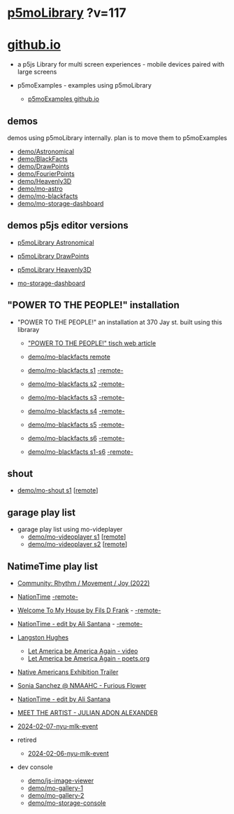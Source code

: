 # [p5moLibrary](https://github.com/molab-itp/p5moLibrary) ?v=117

# [github.io](https://molab-itp.github.io/p5moLibrary/src?v=117)

- a p5js Library for multi screen experiences - mobile devices paired with large screens

- p5moExamples - examples using p5moLibrary

  - [ p5moExamples github.io ](https://molab-itp.github.io/p5moExamples)

## demos

demos using p5moLibrary internally. plan is to move them to p5moExamples

- [demo/Astronomical](demo/Astronomical?v=117)
- [demo/BlackFacts](demo/BlackFacts?v=117)
- [demo/DrawPoints](demo/DrawPoints?v=117)
- [demo/FourierPoints](demo/FourierPoints?v=117)
- [demo/Heavenly3D](demo/Heavenly3D?v=117)
- [demo/mo-astro](demo/mo-astro?v=117)
- [demo/mo-blackfacts](demo/mo-blackfacts?v=117)
- [demo/mo-storage-dashboard](demo/mo-storage-dashboard?v=117)

## demos p5js editor versions

- [p5moLibrary Astronomical](https://editor.p5js.org/jht9629-nyu/sketches/iIIAb8KIDr)

- [p5moLibrary DrawPoints](https://editor.p5js.org/jht9629-nyu/sketches/TQyVoswjQ)

- [p5moLibrary Heavenly3D](https://editor.p5js.org/jht9629-nyu/sketches/6VM5IMP4m)

- [mo-storage-dashboard](https://editor.p5js.org/jht9629-nyu/sketches/Osz28nOS9)

## "POWER TO THE PEOPLE!" installation

- "POWER TO THE PEOPLE!" an installation at 370 Jay st. built using this libraray

  - ["POWER TO THE PEOPLE!" tisch web article](https://tisch.nyu.edu/itp/news/spring-2024/community-facing-interactive-installations-on-the-ground-floor-o)

  - [demo/mo-blackfacts remote](demo/mo-blackfacts?v=117)
  - [demo/mo-blackfacts s1](demo/mo-blackfacts?v=117&group=s1&qrcode=mo-blackfacts-qrcode-1.png) [-remote-](demo/mo-blackfacts?v=117&group=s1)
  - [demo/mo-blackfacts s2](demo/mo-blackfacts?v=117&group=s2&qrcode=mo-blackfacts-qrcode-2.png) [-remote-](demo/mo-blackfacts?v=117&group=s2)
  - [demo/mo-blackfacts s3](demo/mo-blackfacts?v=117&group=s3&qrcode=mo-blackfacts-qrcode-3.png) [-remote-](demo/mo-blackfacts?v=117&group=s3)
  - [demo/mo-blackfacts s4](demo/mo-blackfacts?v=117&group=s4&qrcode=mo-blackfacts-qrcode-4.png) [-remote-](demo/mo-blackfacts?v=117&group=s4)
  - [demo/mo-blackfacts s5](demo/mo-blackfacts?v=117&group=s5&qrcode=mo-blackfacts-qrcode-5.png) [-remote-](demo/mo-blackfacts?v=117&group=s5)
  - [demo/mo-blackfacts s6](demo/mo-blackfacts?v=117&group=s6&qrcode=mo-blackfacts-qrcode-6.png) [-remote-](demo/mo-blackfacts?v=117&group=s6)
  - [demo/mo-blackfacts s1-s6](demo/mo-blackfacts?v=117&group=s1,s2,s3,s4,s5,s6&qrcode=mo-blackfacts-qrcode-1-6.png) [-remote-](demo/mo-blackfacts?v=117&group=s1,s2,s3,s4,s5,s6)

## shout

- [demo/mo-shout s1](demo/mo-shout?v=117&group=s1&qrcode=mo-shout-qrcode-1.png) [[remote](qrcode/mo-shout.html?v=117&group=s1)]
<!-- https://molab-itp.github.io/p5moLibrary/src/qrcode/mo-shout.html?group=s1 -->

## garage play list

- garage play list using mo-videplayer
  - [demo/mo-videoplayer s1](demo/mo-videoplayer?v=117&group=s1&qrcode=mo-videoplayer-qrcode-1.png)
    [[remote](qrcode/mo-videoplayer.html?v=117&group=s1)]
  - [demo/mo-videoplayer s2](demo/mo-videoplayer?v=117&group=s2&qrcode=mo-videoplayer-qrcode-2.png)
    [[remote](qrcode/mo-videoplayer.html?v=117&group=s2)]

## NatimeTime play list

- [Community: Rhythm / Movement / Joy (2022)](demo/mo-videoplayer/index.html?playlist=8HfVf69nUX0)

- [NationTime](demo/mo-videoplayer/index.html?qrcode=NationTime.png) [-remote-](demo/mo-videoplayer/index.html)

- [Welcome To My House by Fils D Frank](demo/mo-videoplayer/?playlist=kinLtCLHYvo&title=Welcome%20To%20My%20House%20by%20Fils%20D%20Frank&qrcode=NationTime.png) - [-remote-](demo/mo-videoplayer/?playlist=kinLtCLHYvo&title=Welcome%20To%20My%20House%20by%20Fils%20D%20Frank)

- [NationTime - edit by Ali Santana](demo/mo-videoplayer/?playlist=-UtKxghWlvY&title=NationTime%20-%20ELUCID%20-%20BETAMAX&qrcode=NationTime.png) - [-remote-](demo/mo-videoplayer/?playlist=-UtKxghWlvY&title=NationTime%20-%20ELUCID%20-%20BETAMAX)

- [Langston Hughes ](demo/BlackFacts?playlist=XzI3huqpCi4)

  - [Let America be America Again - video](demo/mo-blackfacts?playlist=CFNM8GB_Yp0&title=%E2%98%85)
  - [Let America be America Again - poets.org](https://poets.org/poem/let-america-be-america-again)

- [Native Americans Exhibition Trailer](demo/BlackFacts?playlist=hpjNGTYvpxw)

- [Sonia Sanchez @ NMAAHC - Furious Flower](demo/mo-blackfacts?playlist=FNLp8e-cfgk&title=Sonia%20Sanchez)

- [NationTime - edit by Ali Santana](demo/mo-videoplayer?playlist=-UtKxghWlvY&title=NationTime%20-%20ELUCID%20-%20BETAMAX&qrcode=NationTime.png)

- [MEET THE ARTIST - JULIAN ADON ALEXANDER](demo/mo-blackfacts?playlist=wk0La_2igws&title=MEET%20THE%20ARTIST%20-%20JULIAN%20ADON%20ALEXANDE%20-%20What%20it%20is&qrcode=JULIAN.png)

- [2024-02-07-nyu-mlk-event](demo/mo-blackfacts?playlist=lG758MniLYg&qrcode=annoucement-01.png&title=2024-02-07-nyu-mlk-event)

- retired

  - [2024-02-06-nyu-mlk-event](demo/mo-blackfacts?playlist=zbRz5xTaLYI&qrcode=annoucement-01.png&title=2024-02-06-nyu-mlk-event)
  <!-- - [Weapons of White Destruction - TJ](demo/mo-blackfacts?playlist=ob8YQPGJiHY&title=Weapons%20of%20White%20Destruction%20-%20TJ&&qrcode=TJ.png) -->

- dev console

  - [demo/js-image-viewer](demo/js-image-viewer?v=117)
  - [demo/mo-gallery-1](demo/mo-gallery-1?v=117)
  - [demo/mo-gallery-2](demo/mo-gallery-2?v=117)
  - [demo/mo-storage-console](demo/mo-storage-console?v=117)

<!--

- retired
  - [demo/mo-astro-host-0](demo/mo-astro-host-0?v=117)
  - [demo/mo-astro-host-1](demo/mo-astro-host-1?v=117)
  - [demo/mo-astro-remote-0](demo/mo-astro-remote-0?v=117)
  - [demo/mo-astro-remote-1](demo/mo-astro-remote-1?v=117)

  - [demo/mo-blackfacts-host](demo/mo-blackfacts-host?v=117)
  - [demo/mo-blackfacts-remote](demo/mo-blackfacts-remote?v=117)

# https://www.youtube.com/watch?v=hpjNGTYvpxw
# The Land Carries Our Ancestors: Contemporary Art by Native Americans Exhibition Trailer

 -->
